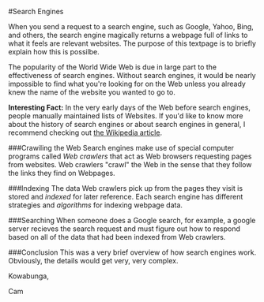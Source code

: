 #Search Engines

When you send a request to a search engine, such as Google, Yahoo, Bing, and others, the search engine magically returns a webpage full of links to what it feels are relevant websites. The purpose of this textpage is to briefly explain how this is possilbe.

The popularity of the World Wide Web is due in large part to the effectiveness of search engines. Without search engines, it would be nearly impossible to find what you're looking for on the Web unless you already knew the name of the website you wanted to go to.

**Interesting Fact:** In the very early days of the Web before search engines, people manually maintained lists of Websites. If you'd like to know more about the history of search engines or about search engines in general, I recommend checking out [the Wikipedia article](http://en.wikipedia.org/wiki/Web_search_engine).

###Crawiling the Web
Search engines make use of special computer programs called *Web crawlers* that act as Web browsers requesting pages from websites. Web crawlers "crawl" the Web in the sense that they follow the links they find on Webpages.

###Indexing
The data Web crawlers pick up from the pages they visit is stored and *indexed* for later reference. Each search engine has different strategies and *algorithms* for indexing webpage data.

###Searching
When someone does a Google search, for example, a google server recieves the search request and must figure out how to respond based on all of the data that had been indexed from Web crawlers.

###Conclusion
This was a very brief overview of how search engines work. Obviously, the details would get very, very complex.

Kowabunga,

Cam
